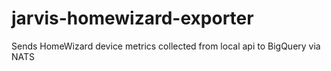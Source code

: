 # jarvis-homewizard-exporter
Sends HomeWizard device metrics collected from local api to BigQuery via NATS
